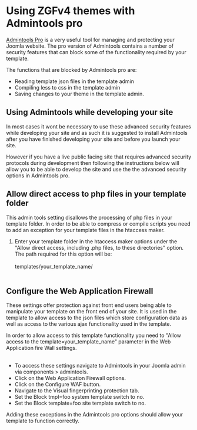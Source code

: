 Using ZGFv4 themes with Admintools pro
======

<a href="https://www.akeebabackup.com/products/admin-tools.html">Admintools Pro</a> is a very useful tool for managing and protecting your Joomla website. The pro version of Admintools contains a number of security features that can block some of the functionality required by your template.

The functions that are blocked by Admintools pro are:
- Reading template json files in the template admin
- Compiling less to css in the template admin
- Saving changes to your theme in the template admin.

Using Admintools while developing your site
---

In most cases it wont be necessary to use these advanced security features while developing your site and as such it is suggested to install Admintools after you have finished developing your site and before you launch your site.

However if you have a live public facing site that requires advanced security protocols during development then following the instructions below will allow you to be able to develop the site and use the the advanced security options in Admintools pro.

Allow direct access to php files in your template folder
---
This admin tools setting disallows the processing of php files in your template folder. In order to be able to compress or compile scripts you need to add an exception for your template files in the htaccess maker.

1. Enter your template folder in the htaccess maker options under the "Allow direct access, including .php files, to these directories" option. The path required for this option will be:<br/><br/>
templates/your_template_name/
<br/><br />

Configure the Web Application Firewall
---
These settings offer protection against front end users being able to manipulate your template on the front end of your site. It is used in the template to allow access to the json files which store configuration data as well as access to the various ajax functionality used in the template.

In order to allow access to this template functionality you need to "Allow access to the template=your_template_name" parameter in the Web Application fire Wall settings. <br /><br />
- To access these settings navigate to Admintools in your Joomla admin via components > admintools. 
- Click on the Web Application Firewall options.
- Click on the Configure WAF button.
- Navigate to the Visual fingerprinting protection tab.
- Set the Block tmpl=foo system template switch to no.
- Set the Block template=foo site template switch to no.

Adding these exceptions in the Admintools pro options should allow your template to function correctly.